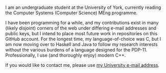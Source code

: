 I am an undergraduate student at the University of York, currently reading the
Computer Systems (Computer Science) MEng programme.

I have been programming for a while, and my contributions exist in many (likely
disjoint) corners of the web under differing e-mail addresses and public keys,
but I intend to place most future work in repositories on this GitHub account.
For the longest time, my language-of-choice was C, but I am now moving over to
Haskell and Java to follow my research interests without the various burdens of
a language designed for the PDP-11. Professionally, I use (and thoroughly enjoy)
modern C++.

If you would like to contact me, please use [my University e-mail
address](mailto:od641@york.ac.uk).

